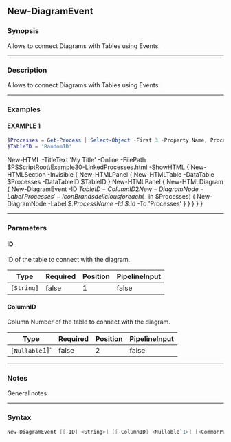 New-DiagramEvent
----------------




### Synopsis
Allows to connect Diagrams with Tables using Events.



---


### Description

Allows to connect Diagrams with Tables using Events.



---


### Examples
#### EXAMPLE 1
```PowerShell
$Processes = Get-Process | Select-Object -First 3 -Property Name, ProcessName, Id, FileVersion, WorkingSet
$TableID = 'RandomID'
```
New-HTML -TitleText 'My Title' -Online -FilePath $PSScriptRoot\Example30-LinkedProcesses.html -ShowHTML {
    New-HTMLSection -Invisible {
        New-HTMLPanel {
            New-HTMLTable -DataTable $Processes -DataTableID $TableID
        }
        New-HTMLPanel {
            New-HTMLDiagram {
                New-DiagramEvent -ID $TableID -ColumnID 2
                New-DiagramNode -Label 'Processes' -IconBrands delicious
                foreach ($_ in $Processes) {
                    New-DiagramNode -Label $_.ProcessName -Id $_.Id -To 'Processes'
                }
            }
        }
    }
}


---


### Parameters
#### **ID**

ID of the table to connect with the diagram.






|Type      |Required|Position|PipelineInput|
|----------|--------|--------|-------------|
|`[String]`|false   |1       |false        |



#### **ColumnID**

Column Number of the table to connect with the diagram.






|Type          |Required|Position|PipelineInput|
|--------------|--------|--------|-------------|
|`[Nullable`1]`|false   |2       |false        |





---


### Notes
General notes



---


### Syntax
```PowerShell
New-DiagramEvent [[-ID] <String>] [[-ColumnID] <Nullable`1>] [<CommonParameters>]
```
